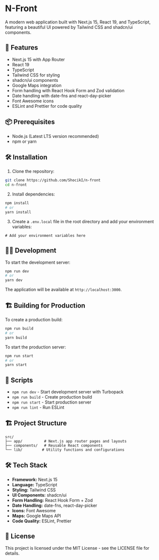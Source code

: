 # N-Front

A modern web application built with Next.js 15, React 19, and TypeScript, featuring a beautiful UI powered by Tailwind CSS and shadcn/ui components.

## 🚀 Features

- Next.js 15 with App Router
- React 19
- TypeScript
- Tailwind CSS for styling
- shadcn/ui components
- Google Maps integration
- Form handling with React Hook Form and Zod validation
- Date handling with date-fns and react-day-picker
- Font Awesome icons
- ESLint and Prettier for code quality

## 📦 Prerequisites

- Node.js (Latest LTS version recommended)
- npm or yarn

## 🛠️ Installation

1. Clone the repository:

```bash
git clone https://github.com/ShocikI/n-front
cd n-front
```

2. Install dependencies:

```bash
npm install
# or
yarn install
```

3. Create a `.env.local` file in the root directory and add your environment variables:

```env
# Add your environment variables here
```

## 🏃‍♂️ Development

To start the development server:

```bash
npm run dev
# or
yarn dev
```

The application will be available at `http://localhost:3000`.

## 🏗️ Building for Production

To create a production build:

```bash
npm run build
# or
yarn build
```

To start the production server:

```bash
npm run start
# or
yarn start
```

## 📝 Scripts

- `npm run dev` - Start development server with Turbopack
- `npm run build` - Create production build
- `npm run start` - Start production server
- `npm run lint` - Run ESLint

## 🏗️ Project Structure

```
src/
├── app/          # Next.js app router pages and layouts
├── components/   # Reusable React components
└── lib/         # Utility functions and configurations
```

## 🛠️ Tech Stack

- **Framework:** Next.js 15
- **Language:** TypeScript
- **Styling:** Tailwind CSS
- **UI Components:** shadcn/ui
- **Form Handling:** React Hook Form + Zod
- **Date Handling:** date-fns, react-day-picker
- **Icons:** Font Awesome
- **Maps:** Google Maps API
- **Code Quality:** ESLint, Prettier

## 📄 License

This project is licensed under the MIT License - see the LICENSE file for details.
